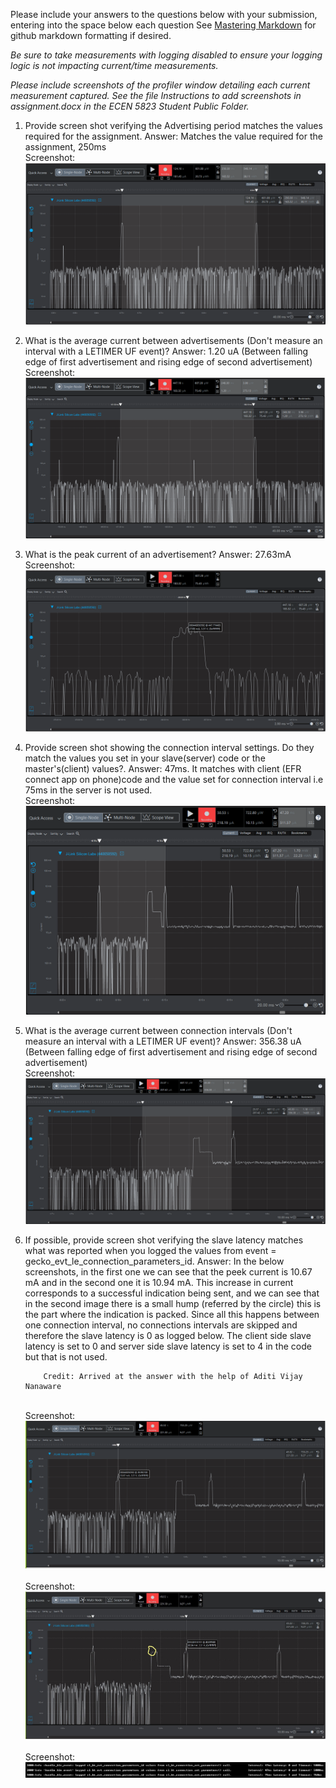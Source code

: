 Please include your answers to the questions below with your submission, entering into the space below each question
See [Mastering Markdown](https://guides.github.com/features/mastering-markdown/) for github markdown formatting if desired.

*Be sure to take measurements with logging disabled to ensure your logging logic is not impacting current/time measurements.*

*Please include screenshots of the profiler window detailing each current measurement captured.  See the file Instructions to add screenshots in assignment.docx in the ECEN 5823 Student Public Folder.*

1. Provide screen shot verifying the Advertising period matches the values required for the assignment.
   Answer: Matches the value required for the assignment, 250ms
   <br>Screenshot:  
   ![advertising_period](screenshots/assignment5/advertising_period.png)  

2. What is the average current between advertisements (Don't measure an interval with a LETIMER UF event)?
   Answer: 1.20 uA (Between falling edge of first advertisement and rising edge of second advertisement)
   <br>Screenshot:  
   ![avg_current_between_advertisements](screenshots/assignment5/avg_current_between_advertisements.png)  

3. What is the peak current of an advertisement? 
   Answer: 27.63mA
   <br>Screenshot:  
   ![peak_current_of_advertisement](screenshots/assignment5/peak_current_of_advertisement.png)  

4. Provide screen shot showing the connection interval settings. Do they match the values you set in your slave(server) code or the master's(client) values?.
   Answer: 47ms. It matches with client (EFR connect app on phone)code and the value set for connection interval i.e 75ms in the server is not used.
   <br>Screenshot: 
   ![connection_interval](screenshots/assignment5/connection_interval.png)  

5. What is the average current between connection intervals (Don't measure an interval with a LETIMER UF event)?
   Answer: 356.38 uA (Between falling edge of first advertisement and rising edge of second advertisement)
   <br>Screenshot:  
   ![avg_current_between_connection_intervals](screenshots/assignment5/avg_current_between_connection_intervals.png)  

6. If possible, provide screen shot verifying the slave latency matches what was reported when you logged the values from event = gecko_evt_le_connection_parameters_id. 
   Answer: In the below screenshots, in the first one we can see that the peek current is 10.67 mA and in the second one it is 10.94 mA. This increase in current 
           corresponds to a successful indication being sent, and we can see that in the second image there is a small hump (referred by the circle) this is the part where the indication is packed. 
           Since all this happens between one connection interval, no connections intervals are skipped and therefore the slave latency is 0 as logged below. The client side slave latency is set to 0 and 
           server side slave latency is set to 4 in the code but that is not used.
            
           Credit: Arrived at the answer with the help of Aditi Vijay Nanaware
   <br>Screenshot:  
   ![slave_latency_1](screenshots/assignment5/slave_latency_1.png)  
   <br>Screenshot:  
   ![slave_latency_2](screenshots/assignment5/slave_latency_2.png)  
   <br>Screenshot:  
   ![Connection parameters log](screenshots/assignment5/connection_param_log.png)  
